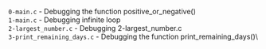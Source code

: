 `0-main.c` - Debugging the function positive_or_negative()\
`1-main.c` -  Debugging infinite loop\
`2-largest_number.c` - Debugging 2-largest_number.c\
`3-print_remaining_days.c` - Debugging the function print_remaining_days()\
